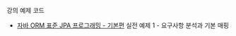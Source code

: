 강의 예제 코드

- [자바 ORM 표준 JPA 프로그래밍 - 기본편](https://www.inflearn.com/course/ORM-JPA-Basic) 실전 예제 1 - 요구사항 분석과 기본 매핑